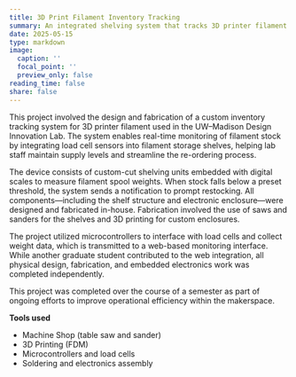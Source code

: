 ```yaml
---
title: 3D Print Filament Inventory Tracking
summary: An integrated shelving system that tracks 3D printer filament inventory in real time using load cells and microcontrollers.
date: 2025-05-15
type: markdown
image:
  caption: ''
  focal_point: ''
  preview_only: false
reading_time: false
share: false
---
```


This project involved the design and fabrication of a custom inventory tracking system for 3D printer filament used in the UW–Madison Design Innovation Lab. The system enables real-time monitoring of filament stock by integrating load cell sensors into filament storage shelves, helping lab staff maintain supply levels and streamline the re-ordering process.

The device consists of custom-cut shelving units embedded with digital scales to measure filament spool weights. When stock falls below a preset threshold, the system sends a notification to prompt restocking. All components—including the shelf structure and electronic enclosure—were designed and fabricated in-house. Fabrication involved the use of saws and sanders for the shelves and 3D printing for custom enclosures.

The project utilized microcontrollers to interface with load cells and collect weight data, which is transmitted to a web-based monitoring interface. While another graduate student contributed to the web integration, all physical design, fabrication, and embedded electronics work was completed independently.

This project was completed over the course of a semester as part of ongoing efforts to improve operational efficiency within the makerspace.

**Tools used**
- Machine Shop (table saw and sander)
- 3D Printing (FDM)
- Microcontrollers and load cells
- Soldering and electronics assembly
